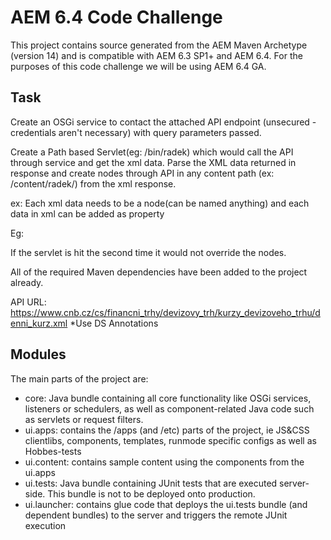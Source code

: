 # AEM 6.4 Code Challenge

This project contains source generated from the AEM Maven Archetype (version 14) and is compatible with AEM 6.3 SP1+ and AEM 6.4. For the purposes of this code challenge we will be using AEM 6.4 GA.

## Task


Create an OSGi service to contact the attached API endpoint (unsecured - credentials aren't necessary) with query parameters passed.

Create a Path based Servlet(eg: /bin/radek) which would call the API through service and get the xml data. Parse the XML data returned in response and create nodes through API in any content path (ex: /content/radek/) from the xml response.

ex: Each xml data needs to be a node(can be named anything) and each data in xml can be added as property

Eg: <radek kod="AUD" mena="dolar" mnozstvi="1" kurz="16,471" zeme="Australie"/>  

If the servlet is hit the second time it would not override the nodes.



All of the required Maven dependencies have been added to the project already.

API URL: https://www.cnb.cz/cs/financni_trhy/devizovy_trh/kurzy_devizoveho_trhu/denni_kurz.xml
*Use DS Annotations

## Modules

The main parts of the project are:

* core: Java bundle containing all core functionality like OSGi services, listeners or schedulers, as well as component-related Java code such as servlets or request filters.
* ui.apps: contains the /apps (and /etc) parts of the project, ie JS&CSS clientlibs, components, templates, runmode specific configs as well as Hobbes-tests
* ui.content: contains sample content using the components from the ui.apps
* ui.tests: Java bundle containing JUnit tests that are executed server-side. This bundle is not to be deployed onto production.
* ui.launcher: contains glue code that deploys the ui.tests bundle (and dependent bundles) to the server and triggers the remote JUnit execution
